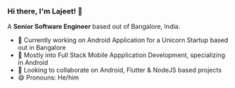 ### Hi there, I'm Lajeet! 👋

A **Senior Software Engineer** based out of Bangalore, India. 

- 🔭 Currently working on Android Application for a Unicorn Startup based out in Bangalore
- 🌱 Mostly into Full Stack Mobile Appplication Development, specializing in Android
- 👯 Looking to collaborate on Android, Flutter & NodeJS based projects
- 😄 Pronouns: He/him

<!-- ## Github Stats
<p align="center">
  <img width="48%" src="https://github-readme-stats.vercel.app/api?username=wannaBeNerd23&show_icons=true&theme=tokyonight" />
  <img width="48%" src="https://github-readme-streak-stats.herokuapp.com/?user=wannaBeNerd23&theme=tokyonight" />
</p> -->

<!-- ## LeetCode Stats
<div align="start">
  <img src="https://leetcode-stats-six.vercel.app/api?username=wannaBeNerd&theme=dark)](https://github.com/KnlnKS/leetcode-stats" align="center" />
</div> -->

<!-- <div align="center">
  <img src="https://komarev.com/ghpvc/?username=wannaBeNerd23&&style=flat-square" align="center" height='25px' />
</div> -->
